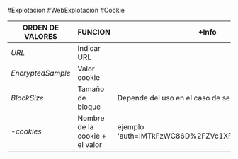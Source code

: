 #Explotacion  #WebExplotacion #Cookie


| ORDEN DE VALORES  | FUNCION                        | +Info                                                |
| ----------------- | ------------------------------ | ---------------------------------------------------- |
| *URL*             | Indicar URL                    |                                                      |
| *EncryptedSample* | Valor cookie                   |                                                      |
| *BlockSize*       | Tamaño de bloque               | Depende del uso en el caso de ser paddingOracle(8)   |
| *-cookies*        | Nombre de la cookie + el valor | ejemplo<br>'auth=IMTkFzWC86D%2FZVc1XF2Y7pmEC8JLqtNd' |
